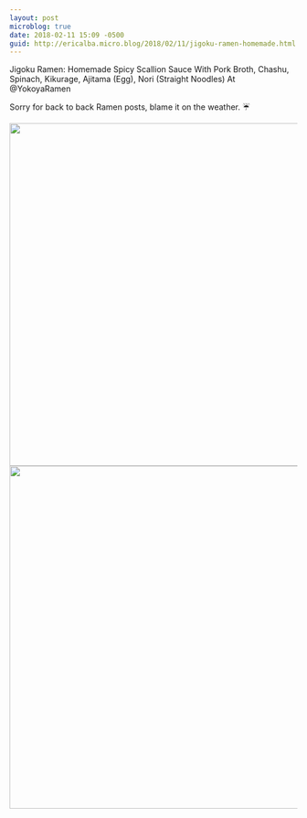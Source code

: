 ```yaml
---
layout: post
microblog: true
date: 2018-02-11 15:09 -0500
guid: http://ericalba.micro.blog/2018/02/11/jigoku-ramen-homemade.html
---
```

Jigoku Ramen: Homemade Spicy Scallion Sauce With Pork Broth, Chashu, Spinach, Kikurage, Ajitama (Egg), Nori (Straight Noodles)
At @YokoyaRamen

Sorry for back to back Ramen posts, blame it on the weather. ☔️

<img src="http://micro.ericalba.com/uploads/2018/5df8e0f347.jpg" width="600" height="600" /><img src="http://micro.ericalba.com/uploads/2018/521205055f.jpg" width="600" height="600" />

